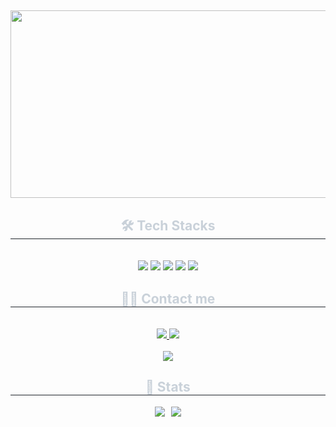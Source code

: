 ##
<a href="https://github.com/devxb/gitanimals">
<img
  src="https://render.gitanimals.org/farms/ShinJeongBeom"
  width="600"
  height="300"
/>
</a>

<div align= "center">
    <h2 style="border-bottom: 1px solid #21262d; color: #c9d1d9;"> 🛠️ Tech Stacks </h2> <br> 
    <div style="margin: 0 auto; text-align: center;" align= "center"> <img src="https://img.shields.io/badge/Java-007396?style=flat&logo=Java&logoColor=white">
          <img src="https://img.shields.io/badge/Python-3776AB?style=flat&logo=Python&logoColor=white">
          <img src="https://img.shields.io/badge/MariaDB-003545?style=flat&logo=MariaDB&logoColor=white">
          <img src="https://img.shields.io/badge/Spring-6DB33F?style=flat&logo=Spring&logoColor=white">
          <img src="https://img.shields.io/badge/Spring Boot-6DB33F?style=flat&logo=Spring Boot&logoColor=white">
          <br/></div>
    </div>
    <div align= "center">
    <h2 style="border-bottom: 1px solid #21262d; color: #c9d1d9;"> 🧑‍💻 Contact me </h2> <br> 
    <div align= "center"> <a href=https://www.instagram.com/410beom> <img src="https://img.shields.io/badge/Instagram-E4405F?style=flat&logo=Instagram&logoColor=white&link=https://www.instagram.com/410beom"> </a>
         <a href=mailto:dingfan36@gmail.com> <img src="https://img.shields.io/badge/Gmail-EA4335?style=flat&logo=Gmail&logoColor=white&link=mailto:dingfan36@gmail.com"> </a>
          </div>  <br> 
    <div align= "center"> <a href="https://hits.seeyoufarm.com"> <img src="https://hits.seeyoufarm.com/api/count/incr/badge.svg?url=https%3A%2F%2Fgithub.com%2FShinJeongBeom%2F&count_bg=%23000000&title_bg=%23000000&icon=github.svg&icon_color=%23FFFFFF&title=GitHub&edge_flat=false"/></a>
       </div> 
    </div>
    <div align="center">
    <h2 style="border-bottom: 1px solid #21262d; color: #c9d1d9;"> 🏅 Stats </h2>
    <div style="display: flex; justify-content: center; gap: 10px;">
        <img src="https://github-readme-stats.vercel.app/api?username=ShinJeongBeom&bg_color=180,000000,&title_color=000000&text_color=000000" />
        <img src="https://github-readme-stats.vercel.app/api/top-langs/?username=ShinJeongBeom&layout=compact&bg_color=180,000000,&title_color=000000&text_color=000000" />
    </div>
</div>

    
  
